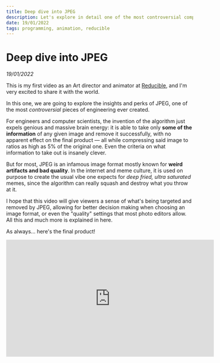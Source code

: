 ```yaml
---
title: Deep dive into JPEG
description: Let's explore in detail one of the most controversial compression algorithms
date: 19/01/2022
tags: programming, animation, reducible
---
```


# Deep dive into JPEG
*19/01/2022*

This is my first video as an Art director and animator at [Reducible](https://www.youtube.com/c/Reducible), and I'm very excited to share it with the world.

In this one, we are going to explore the insights and perks of JPEG, one of the most *controversial* pieces of engineering ever created. 

For engineers and computer scientists, the invention of the algorithm just expels genious and massive brain energy: it is able to take only **some of the information** of any given image and remove it successfully, with no apparent effect on the final product — all while compressing said image to ratios as high as 5% of the original one. Even the criteria on what information to take out is insanely clever. 

But for most, JPEG is an infamous image format mostly known for **weird artifacts and bad quality**. In the internet and meme culture, it is used on purpose to create the usual vibe one expects for *deep fried, ultra saturated* memes, since the algorithm can really squash and destroy what you throw at it.

I hope that this video will give viewers a sense of what's being targeted and removed by JPEG, allowing for better decision making when choosing an image format, or even the "quality" settings that most photo editors allow. All this and much more is explained in here.

As always... here's the final product!

<iframe width="560" height="315" src="https://www.youtube.com/embed/0me3guauqOU" title="YouTube video player" frameborder="0" allow="accelerometer; autoplay; clipboard-write; encrypted-media; gyroscope; picture-in-picture" allowfullscreen></iframe>